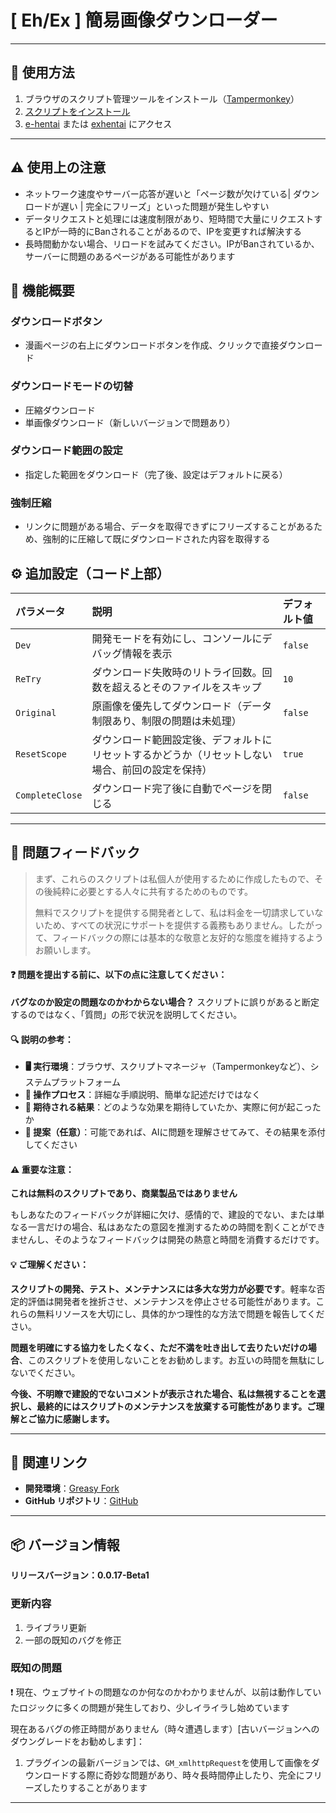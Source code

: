 # **[ Eh/Ex ] 簡易画像ダウンローダー**

---

## **👻 使用方法**

1. ブラウザのスクリプト管理ツールをインストール（[Tampermonkey](https://chrome.google.com/webstore/detail/tampermonkey/dhdgffkkebhmkfjojejmpbldmpobfkfo)）
2. [スクリプトをインストール](https://update.greasyfork.org/scripts/472882/%5BEEx-Hentai%5D%20Downloader.user.js)
3. [e-hentai](https://e-hentai.org/) または [exhentai](https://exhentai.org/) にアクセス

---

## **⚠️ 使用上の注意**
- ネットワーク速度やサーバー応答が遅いと「ページ数が欠けている| ダウンロードが遅い | 完全にフリーズ」といった問題が発生しやすい
- データリクエストと処理には速度制限があり、短時間で大量にリクエストするとIPが一時的にBanされることがあるので、IPを変更すれば解決する
- 長時間動かない場合、リロードを試みてください。IPがBanされているか、サーバーに問題のあるページがある可能性があります

## **📜 機能概要**

### **ダウンロードボタン**
- 漫画ページの右上にダウンロードボタンを作成、クリックで直接ダウンロード

### **ダウンロードモードの切替**
- 圧縮ダウンロード
- 単画像ダウンロード（新しいバージョンで問題あり）

### **ダウンロード範囲の設定**
- 指定した範囲をダウンロード（完了後、設定はデフォルトに戻る）

### **強制圧縮**
- リンクに問題がある場合、データを取得できずにフリーズすることがあるため、強制的に圧縮して既にダウンロードされた内容を取得する

## **⚙️ 追加設定（コード上部）**

| **パラメータ**  | **説明**                                                                                         | **デフォルト値** |
| :-------------- | :----------------------------------------------------------------------------------------------- | :--------------- |
| `Dev`           | 開発モードを有効にし、コンソールにデバッグ情報を表示                                             | `false`          |
| `ReTry`         | ダウンロード失敗時のリトライ回数。回数を超えるとそのファイルをスキップ                           | `10`             |
| `Original`      | 原画像を優先してダウンロード（データ制限あり、制限の問題は未処理）                               | `false`          |
| `ResetScope`    | ダウンロード範囲設定後、デフォルトにリセットするかどうか（リセットしない場合、前回の設定を保持） | `true`           |
| `CompleteClose` | ダウンロード完了後に自動でページを閉じる                                                         | `false`          |

---

## 📣 問題フィードバック

> まず、これらのスクリプトは私個人が使用するために作成したもので、その後純粋に必要とする人々に共有するためのものです。
>
> 無料でスクリプトを提供する開発者として、私は料金を一切請求していないため、すべての状況にサポートを提供する義務もありません。したがって、フィードバックの際には基本的な敬意と友好的な態度を維持するようお願いします。

#### ❓ 問題を提出する前に、以下の点に注意してください：

**バグなのか設定の問題なのかわからない場合？** スクリプトに誤りがあると断定するのではなく、「質問」の形で状況を説明してください。

#### 🔍 説明の参考：

- **🖥️ 実行環境**：ブラウザ、スクリプトマネージャ（Tampermonkeyなど）、システムプラットフォーム
- **🧭 操作プロセス**：詳細な手順説明、簡単な記述だけではなく
- **🎯 期待される結果**：どのような効果を期待していたか、実際に何が起こったか
- **🤖 提案（任意）**：可能であれば、AIに問題を理解させてみて、その結果を添付してください

#### ⚠️ 重要な注意：

**これは無料のスクリプトであり、商業製品ではありません**

もしあなたのフィードバックが詳細に欠け、感情的で、建設的でない、または単なる一言だけの場合、私はあなたの意図を推測するための時間を割くことができませんし、そのようなフィードバックは開発の熱意と時間を消費するだけです。

#### 💡 ご理解ください：

**スクリプトの開発、テスト、メンテナンスには多大な労力が必要です**。軽率な否定的評価は開発者を挫折させ、メンテナンスを停止させる可能性があります。これらの無料リソースを大切にし、具体的かつ理性的な方法で問題を報告してください。

**問題を明確にする協力をしたくなく、ただ不満を吐き出して去りたいだけの場合**、このスクリプトを使用しないことをお勧めします。お互いの時間を無駄にしないでください。

**今後、不明瞭で建設的でないコメントが表示された場合、私は無視することを選択し、最終的にはスクリプトのメンテナンスを放棄する可能性があります。ご理解とご協力に感謝します。**

---

## **🔗 関連リンク**

- **開発環境**：[Greasy Fork](https://greasyfork.org/ja/users/989635-canaan-hs)  
- **GitHub リポジトリ**：[GitHub](https://github.com/Canaan-HS/MonkeyScript/tree/main/ExDownloader)

---

## **📦 バージョン情報**

**リリースバージョン：0.0.17-Beta1**

### **更新内容**
1. ライブラリ更新
2. 一部の既知のバグを修正

### **既知の問題**
❗️ 現在、ウェブサイトの問題なのか何なのかわかりませんが、以前は動作していたロジックに多くの問題が発生しており、少しイライラし始めています

現在あるバグの修正時間がありません（時々遭遇します）[古いバージョンへのダウングレードをお勧めします]：
1. プラグインの最新バージョンでは、`GM_xmlhttpRequest`を使用して画像をダウンロードする際に奇妙な問題があり、時々長時間停止したり、完全にフリーズしたりすることがあります

---